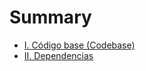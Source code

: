 # Summary

* [I. Código base (Codebase)](01-codigo-base.md)
* [II. Dependencias](02-dependencias.md)
